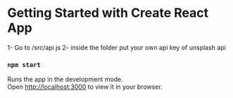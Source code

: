 # Getting Started with Create React App

1- Go to /src/api.js 
2- inside the folder put your own api key of unsplash api

### `npm start`

Runs the app in the development mode.\
Open [http://localhost:3000](http://localhost:3000) to view it in your browser.


